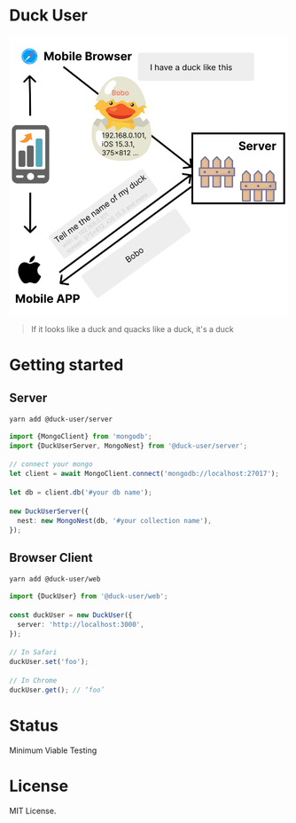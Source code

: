 # Duck User

![introduction](./introduction.svg)

> If it looks like a duck and quacks like a duck, it's a duck

# Getting started

## Server

```bash
yarn add @duck-user/server
```

```typescript
import {MongoClient} from 'mongodb';
import {DuckUserServer, MongoNest} from '@duck-user/server';

// connect your mongo
let client = await MongoClient.connect('mongodb://localhost:27017');

let db = client.db('#your db name');

new DuckUserServer({
  nest: new MongoNest(db, '#your collection name'),
});
```

## Browser Client

```bash
yarn add @duck-user/web
```

```typescript
import {DuckUser} from '@duck-user/web';

const duckUser = new DuckUser({
  server: 'http://localhost:3000',
});

// In Safari
duckUser.set('foo');

// In Chrome
duckUser.get(); // ‘foo’
```

# Status

Minimum Viable Testing

# License

MIT License.
